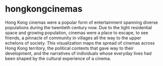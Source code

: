 # hongkongcinemas
Hong Kong cinemas were a popular form of entertainment spanning diverse populations during the twentieth century now. Due to the tight residential space and growing population, cinemas were a place to escape, to see friends, a pinnacle of community in villages all the way to the upper echelons of society. This visualization maps the spread of cinemas across Hong Kong territory, the political contexts that gave way to their development, and the narratives of individuals whose everyday lives had been shaped by the cultural experience of a cinema.
